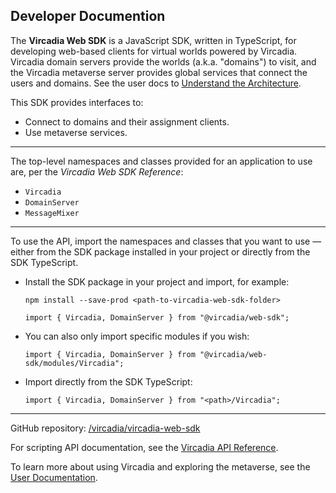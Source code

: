 <h2 class="subheading">Developer Documention</h2>

The <strong>Vircadia Web SDK</strong> is a JavaScript SDK, written in TypeScript, for developing web-based clients for virtual
worlds powered by Vircadia. Vircadia domain servers provide the worlds (a.k.a. "domains") to visit, and the Vircadia metaverse
server provides global services that connect the users and domains.
See the user docs to [Understand the Architecture](https://docs.vircadia.com/explore/get-started/architecture.html).

This SDK provides interfaces to:
- Connect to domains and their assignment clients.
- Use metaverse services.

<hr />

The top-level namespaces and classes provided for an application to use are, per the _Vircadia Web SDK Reference_:
- `Vircadia`
- `DomainServer`
- `MessageMixer`

<hr />

To use the API, import the namespaces and classes that you want to use &mdash; either from the SDK package installed in your
project or directly from the SDK TypeScript.

- Install the SDK package in your project and import, for example:
    ```
    npm install --save-prod <path-to-vircadia-web-sdk-folder>

    import { Vircadia, DomainServer } from "@vircadia/web-sdk";
    ```

- You can also only import specific modules if you wish:
    ```
    import { Vircadia, DomainServer } from "@vircadia/web-sdk/modules/Vircadia";
    ```

- Import directly from the SDK TypeScript:
    ```
    import { Vircadia, DomainServer } from "<path>/Vircadia";
    ```

<hr />

GitHub repository: [/vircadia/vircadia-web-sdk](https://github.com/vircadia/vircadia-web-sdk)

For scripting API documentation, see the [Vircadia API Reference](https://apidocs.vircadia.dev).

To learn more about using Vircadia and exploring the metaverse, see the [User Documentation](https://docs.vircadia.com).
